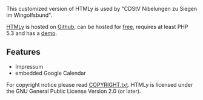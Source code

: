 This customized version of HTMLy is used by "CDStV Nibelungen zu Siegen im Wingolfsbund".

[HTMLy](https://www.htmly.com/) is hosted on [Github](https://github.com/danpros/htmly), can be hosted for [free](https://github.com/danpros/htmly#openshift), requires at least PHP 5.3 and has a [demo](https://demo.htmly.com).

Features
---------

- Impressum
- embedded Google Calendar

For copyright notice please read [COPYRIGHT.txt](https://github.com/danpros/htmly/blob/master/COPYRIGHT.txt). HTMLy is licensed under the GNU General Public License Version 2.0 (or later).
